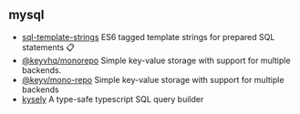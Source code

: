 ## mysql

- [sql-template-strings](https://github.com/felixfbecker/node-sql-template-strings) ES6 tagged template strings for prepared SQL statements 📋
- [@keyvhq/monorepo](https://github.com/microlinkhq/keyv) Simple key-value storage with support for multiple backends.
- [@keyv/mono-repo](https://github.com/jaredwray/keyv) Simple key-value storage with support for multiple backends
- [kysely](https://github.com/koskimas/kysely) A type-safe typescript SQL query builder
